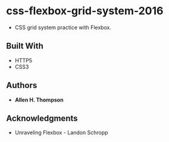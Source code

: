 # css-flexbox-grid-system-2016
* CSS grid system practice with Flexbox.

## Built With
* HTTP5
* CSS3

## Authors
* **Allen H. Thompson**

## Acknowledgments
* Unraveling Flexbox - Landon Schropp

